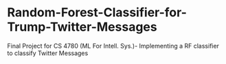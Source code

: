 # Random-Forest-Classifier-for-Trump-Twitter-Messages
Final Project for CS 4780 (ML For Intell. Sys.)- Implementing a RF classifier to classify Twitter Messages
